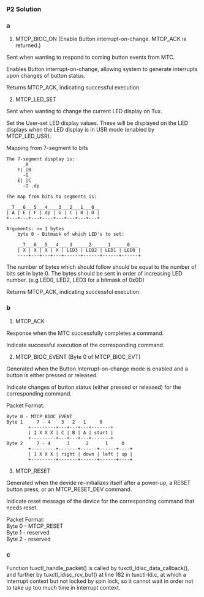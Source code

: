 ### P2 Solution

### a

1. MTCP_BIOC_ON 
(Enable Button interrupt-on-change. MTCP_ACK is returned.)

Sent when wanting to respond to coming button events from MTC.

Enables Button interrupt-on-change, allowing system to generate interrupts upon changes of button status.

Returns MTCP_ACK, indicating successful execution.

2. MTCP_LED_SET

Sent when wanting to change the current LED display on Tux.

Set the User-set LED display values. These will be displayed on the LED displays when the LED display is in USR mode (enabled by MTCP_LED_USR).

Mapping from 7-segment to bits

 	The 7-segment display is:
		  _A
		F| |B
		  -G
		E| |C
		  -D .dp

 	The map from bits to segments is:
 
 	__7___6___5___4____3___2___1___0__
 	| A | E | F | dp | G | C | B | D | 
 	+---+---+---+----+---+---+---+---+
 
 	Arguments: >= 1 bytes
		byte 0 - Bitmask of which LED's to set:

		__7___6___5___4____3______2______1______0___
 		| X | X | X | X | LED3 | LED2 | LED1 | LED0 | 
 		----+---+---+---+------+------+------+------+

The number of bytes which should follow should be equal to the number of bits set in byte 0. The bytes should be sent in order of increasing LED number. (e.g LED0, LED2, LED3 for a bitmask of 0x0D)

Returns MTCP_ACK, indicating successful execution.

### b

1. MTCP_ACK

Response when the MTC successfully completes a command.

Indicate successful execution of the corresponding command.

2. MTCP_BIOC_EVENT (Byte 0 of MTCP_BIOC_EVT)

Generated when the Button Interrupt-on-change mode is enabled and a button is either pressed or released.

Indicate changes of button status (either pressed or released) for the corresponding command.

Packet Format:

    Byte 0 - MTCP_BIOC_EVENT  
    Byte 1     7 - 4    3   2   1     0  
            +---------+---+---+---+-------+  
            | 1 X X X | C | B | A | start |  
            +---------+---+---+---+-------+  
    Byte 2     7 - 4      3      2      1     0  
            +---------+-------+------+------+----+  
            | 1 X X X | right | down | left | up |  
            +---------+-------+------+------+----+  

3. MTCP_RESET

Generated when the devide re-initializes itself after a power-up, a RESET button press, or an MTCP_RESET_DEV command.

Indicate reset message of the device for the corresponding command that needs reset.

Packet Format:  
    Byte 0 - MTCP_RESET  
    Byte 1 - reserved  
    Byte 2 - reserved  

### c

Function tuxctl_handle_packet() is called by tuxctl_ldisc_data_callback(), and further by tuxctl_ldisc_rcv_buf() at line 182 in tuxctl-ld.c, at which a interrupt context but not locked by spin lock, so it cannot wait in order not to take up too much time in interrupt context.
